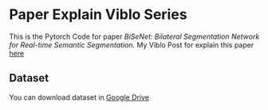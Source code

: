 # Paper Explain Viblo Series 

This is the Pytorch Code for paper *BiSeNet: Bilateral Segmentation Network for Real-time Semantic Segmentation*. My Viblo Post for explain this paper [here](https://viblo.asia/p/paper-explainsegmentation-tom-tat-noi-dung-va-implement-paper-bisenet-voi-pytorch-eW65GLDOKDO)

## Dataset 

You can download dataset in [Google Drive](https://drive.google.com/file/d/1KRRME_NtRG-iWOyLAb7gE-eA8fTeyzUR/v)

